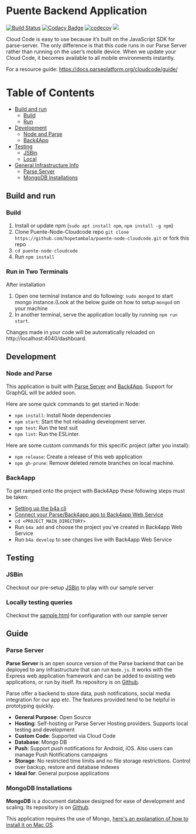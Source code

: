# Puente Backend Application

[![Build Status](https://travis-ci.org/hopetambala/puente-node-cloudcode.svg?branch=master)](https://travis-ci.org/hopetambala/puente-node-cloudcode)
[![Codacy Badge](https://api.codacy.com/project/badge/Grade/505de309137b4acabb8def858cf7a6e8)](https://www.codacy.com/app/hopetambala/puente-node-cloudcode?utm_source=github.com&amp;utm_medium=referral&amp;utm_content=hopetambala/puente-node-cloudcode&amp;utm_campaign=Badge_Grade)
[![codecov](https://codecov.io/gh/hopetambala/puente-node-cloudcode/branch/master/graph/badge.svg)](https://codecov.io/gh/hopetambala/puente-node-cloudcode)
![](https://img.shields.io/badge/parse_server-✓-blueviolet.svg)


Cloud Code is easy to use because it’s built on the JavaScript SDK for parse-server. The only difference is that this code runs in our Parse Server rather than running on the user’s mobile device. When we update your Cloud Code, it becomes available to all mobile environments instantly. 

For a resource guide:
https://docs.parseplatform.org/cloudcode/guide/

# Table of Contents

- [Build and run](#build-and-run)
  * [Build](#build)
  * [Run](#run-in-two-terminals)
- [Development](#development)
  * [Node and Parse](#node-and-parse)
  * [Back4App](#back4app)
- [Testing](#testing)
  * [JSBin](#jsbin)
  * [Local](#locally-testing-queries)
- [General Infrastructure Info](#guide)
  * [Parse Server](#parse-server)
  * [MongoDB Installations](#mongodb-installations)


## Build and run

### Build
1. Install or update npm (`sudo apt install npm`, `npm install -g npm`)
2. Clone Puente-Node-Cloudcode repo `git clone https://github.com/hopetambala/puente-node-cloudcode.git` or fork this repo
3. `cd puente-node-cloudcode`
4. Run `npm install`

### Run in Two Terminals
After installation
1. Open one terminal instance and do following: `sudo mongod` to start mongo instance.(Look at the below guide on how to setup `mongod` on your machine
2. In another terminal, serve the application locally by running `npm run start`.

Changes made in your code will be automatically reloaded on http://localhost:4040/dashboard.

## Development

### Node and Parse

This application is built with [Parse Server](https://reactjs.org) and [Back4App](https://github.com/back4app). Support for GraphQL will be added soon.

Here are some quick commands to get started in Node:

- `npm install`: Install Node dependencies
- `npm start`: Start the hot reloading development server.
- `npm test`: Run the test suit
- `npm lint`: Run the ESLinter.

Here are some custom commands for this specific project (after you install):

- `npm release`: Create a release of this web application
- `npm gh-prune`: Remove deleted remote branches on local machine.

### Back4app

To get ramped onto the project with Back4App these following steps must be taken:
- [Setting up the b4a cli](https://www.back4app.com/docs/command-line-tool/parse-server-setup) 
- [Connect your Parse/Back4app app to Back4app Web Service](https://www.back4app.com/docs/command-line-tool/connect-to-back4app)
- `cd <PROJECT_MAIN_DIRECTORY>`
- Run `b4a add` and choose the project you've created in Back4app Web Service
- Run `b4a develop` to see changes live with Back4app Web Service



## Testing

### JSBin
Checkout our pre-setup [JSBin](https://jsbin.com/gizeteg/1/edit?html,js,output) to play with our sample server

### Locally testing queries

Checkout the [sample.html](test-queries/sample.html) for configuration with our sample server


## Guide

### Parse Server

**Parse Server** is an open source version of the Parse backend that can be deployed to any infrastructure that can run `Node.js`. It works with the Express web application framework and can be added to existing web applications, or run by itself. Its repository is on [Github](https://github.com/parse-community/parse-server).

Parse offer a backend to store data, push notifications, social media integration for our app etc. The features provided tend to be helpful in prototyping quickly.

- **General Purpose**: Open Source
- **Hosting**: Self-hosting or Parse Server Hosting providers. Supports local testing and development
- **Custom Code**: Supported via Cloud Code
- **Database**: Mongo DB
- **Push**: Support push notifications for Android, iOS. Also users can manage Push Notifications campaigns
- **Storage**: No restricted time limits and no file storage restrictions. Control over backup, restore and database indexes
- **Ideal for**: General purpose applications


### MongoDB Installations

**MongoDB** is a document database designed for ease of development and scaling. Its repository is on [Github](https://github.com/mongodb/mongo).

This application requires the use of Mongo, [here's an explanation of how to install it on Mac OS](https://ademirgabardo.wordpress.com/2016/02/02/installing-and-running-mongodb-on-mac-osx-for-beginners/). 
